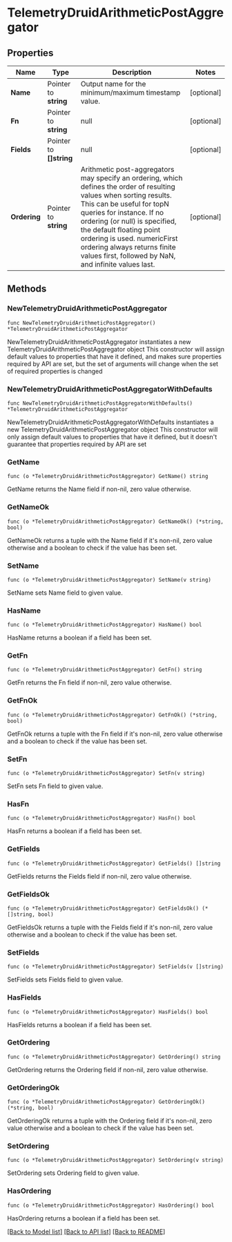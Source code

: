 # TelemetryDruidArithmeticPostAggregator

## Properties

Name | Type | Description | Notes
------------ | ------------- | ------------- | -------------
**Name** | Pointer to **string** | Output name for the minimum/maximum timestamp value. | [optional] 
**Fn** | Pointer to **string** | null | [optional] 
**Fields** | Pointer to **[]string** | null | [optional] 
**Ordering** | Pointer to **string** | Arithmetic post-aggregators may specify an ordering, which defines the order of resulting values when sorting results. This can be useful for topN queries for instance. If no ordering (or null) is specified, the default floating point ordering is used. numericFirst ordering always returns finite values first, followed by NaN, and infinite values last. | [optional] 

## Methods

### NewTelemetryDruidArithmeticPostAggregator

`func NewTelemetryDruidArithmeticPostAggregator() *TelemetryDruidArithmeticPostAggregator`

NewTelemetryDruidArithmeticPostAggregator instantiates a new TelemetryDruidArithmeticPostAggregator object
This constructor will assign default values to properties that have it defined,
and makes sure properties required by API are set, but the set of arguments
will change when the set of required properties is changed

### NewTelemetryDruidArithmeticPostAggregatorWithDefaults

`func NewTelemetryDruidArithmeticPostAggregatorWithDefaults() *TelemetryDruidArithmeticPostAggregator`

NewTelemetryDruidArithmeticPostAggregatorWithDefaults instantiates a new TelemetryDruidArithmeticPostAggregator object
This constructor will only assign default values to properties that have it defined,
but it doesn't guarantee that properties required by API are set

### GetName

`func (o *TelemetryDruidArithmeticPostAggregator) GetName() string`

GetName returns the Name field if non-nil, zero value otherwise.

### GetNameOk

`func (o *TelemetryDruidArithmeticPostAggregator) GetNameOk() (*string, bool)`

GetNameOk returns a tuple with the Name field if it's non-nil, zero value otherwise
and a boolean to check if the value has been set.

### SetName

`func (o *TelemetryDruidArithmeticPostAggregator) SetName(v string)`

SetName sets Name field to given value.

### HasName

`func (o *TelemetryDruidArithmeticPostAggregator) HasName() bool`

HasName returns a boolean if a field has been set.

### GetFn

`func (o *TelemetryDruidArithmeticPostAggregator) GetFn() string`

GetFn returns the Fn field if non-nil, zero value otherwise.

### GetFnOk

`func (o *TelemetryDruidArithmeticPostAggregator) GetFnOk() (*string, bool)`

GetFnOk returns a tuple with the Fn field if it's non-nil, zero value otherwise
and a boolean to check if the value has been set.

### SetFn

`func (o *TelemetryDruidArithmeticPostAggregator) SetFn(v string)`

SetFn sets Fn field to given value.

### HasFn

`func (o *TelemetryDruidArithmeticPostAggregator) HasFn() bool`

HasFn returns a boolean if a field has been set.

### GetFields

`func (o *TelemetryDruidArithmeticPostAggregator) GetFields() []string`

GetFields returns the Fields field if non-nil, zero value otherwise.

### GetFieldsOk

`func (o *TelemetryDruidArithmeticPostAggregator) GetFieldsOk() (*[]string, bool)`

GetFieldsOk returns a tuple with the Fields field if it's non-nil, zero value otherwise
and a boolean to check if the value has been set.

### SetFields

`func (o *TelemetryDruidArithmeticPostAggregator) SetFields(v []string)`

SetFields sets Fields field to given value.

### HasFields

`func (o *TelemetryDruidArithmeticPostAggregator) HasFields() bool`

HasFields returns a boolean if a field has been set.

### GetOrdering

`func (o *TelemetryDruidArithmeticPostAggregator) GetOrdering() string`

GetOrdering returns the Ordering field if non-nil, zero value otherwise.

### GetOrderingOk

`func (o *TelemetryDruidArithmeticPostAggregator) GetOrderingOk() (*string, bool)`

GetOrderingOk returns a tuple with the Ordering field if it's non-nil, zero value otherwise
and a boolean to check if the value has been set.

### SetOrdering

`func (o *TelemetryDruidArithmeticPostAggregator) SetOrdering(v string)`

SetOrdering sets Ordering field to given value.

### HasOrdering

`func (o *TelemetryDruidArithmeticPostAggregator) HasOrdering() bool`

HasOrdering returns a boolean if a field has been set.


[[Back to Model list]](../README.md#documentation-for-models) [[Back to API list]](../README.md#documentation-for-api-endpoints) [[Back to README]](../README.md)


